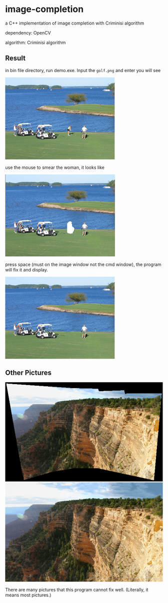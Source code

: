# image-completion
a C++ implementation of image completion with Criminisi algorithm

dependency: OpenCV

algorithm: Criminisi algorithm

## Result
in bin file directory, run demo.exe. Input the `golf.png` and enter you will see 

![golf](./bin/golf.png)

use the mouse to smear the woman, it looks like

![golf_ruined](./bin/golf_mask.png)

press space (must on the image window not the cmd window), the program will fix it and display.

![golf_result](./bin/golf_result.png)

## Other Pictures
![](./res/panorama_mask.png)
![](./res/panorama_result.png)

There are many pictures that this program cannot fix well. (Literally, it means most pictures.)